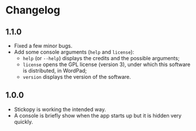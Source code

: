 # Changelog

## 1.1.0
* Fixed a few minor bugs.
* Add some console arguments (`help` and `license`):
   * `help` (or  `--help`) displays the credits and the possible arguments;
   * `license` opens the GPL license (version 3), under which this software is distributed, in WordPad;
   * `version` displays the version of the software.

## 1.0.0

* Stickopy is working the intended way.
* A console is briefly show when the app starts up but it is hidden very quickly.
